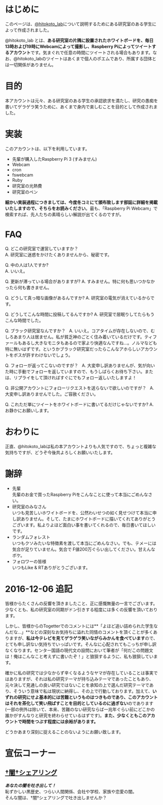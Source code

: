 # はじめに
このページは、<a href="https://twitter.com/hitokoto_lab">@hitokoto\_lab</a>について説明するためにある研究室のある学生によって作成されました。   

@hitokoto\_lab とは、**ある研究室の片隅に設置されたホワイトボードを、毎日13時および19時にWebcamによって撮影し、Raspberry Piによってツイートするアカウント**です。気まぐれで任意の時間にツイートされる場合もあります。なお、@hitokoto\_labのツイートはあくまで個人のポエムであり、所属する団体とは一切関係がありません。

# 目的
本アカウントは元々、ある研究室のある学生の承認欲求を満たし、研究の愚痴を書いてゲラゲラ笑うために、あくまで身内で楽しむことを目的として作成されました。

# 実装
このアカウントは、以下を利用しています。

* 先輩が購入したRaspberry Pi 3 (すみません)
* Webcam
* cron
* fswebcam
* Ruby
* 研究室の光熱費
* 研究室のペン

**細かい実装過程につきましては、今度冬コミにて頒布致します部誌に詳細を掲載いたしますので、そちらをお読みください**。最も、「Raspberry Pi Webcam」で検索すれば、先人たちの素晴らしい解説が出てくるのですが。

# FAQ
Q. どこの研究室で運営していますか？   
A. 研究室に迷惑をかけたくありませんから、秘密です。

Q. 中の人は1人ですか?   
A. いいえ。

Q. 更新が滞っている場合がありますが?
A. すみません。特に何も思いつかなかったら何も書きません。

Q. どうして真っ暗な画像があるんですか?
A. 研究室の電気が消えているからです。

Q. どうしてこんな時間に投稿してるんですか?
A. 研究室で居眠りしてたらもうこんな時間でした。

Q. ブラック研究室なんですか？   
A. いいえ。コアタイムが存在しないので、むしろあまり人は居ません。私が貧乏神のごとく住み着いているだけです。ティファールもあるし大きなモニタもあるので家より快適なんですね…。ノルマなども特に無いはずです。というかブラック研究室だったらこんなアホらしいアカウントをボスが許すわけないでしょう。

Q. フォローが返ってこないのですが？   
A. 大変申し訳ありませんが、気が向いた時に手動でフォローを返していますので、もうしばらくお待ち下さい。または、リプライをして頂ければすぐにでもフォロー返しいたしますよ！

Q. 非公開アカウントにフォローリクエストを送らないで欲しいのですが？   
A. 大変申し訳ありませんでした。ご容赦ください。

Q. これただ単にツイートをホワイトボードに書いてるだけじゃないですか?
A. お静かにお願いします。

# おわりに
正直、@hitokoto\_labは私の本アカウントよりも人気ですので、ちょっと複雑な気持ちですが、どうぞ今後共よろしくお願いいたします。 

# 謝辞
* 先輩   
先輩のお金で買ったRaspberry Piをこんなことに使って本当にごめんなさい。    
* 研究室のみなさん   
いつも見苦しいホワイトボードを、公然わいせつの如く見せつけて本当に申し訳ありません。そして、たまにホワイトボードに描いてくれてありがとうございます。私よりよほど面白い事を書いてくれるので、毎日書いてほしいです。
* ランダムフォレスト   
いつもクソみたいな特徴素を渡して本当にごめんなさい。でも、テメーには気合が足りていません。気合で  F値200万ぐらい出してください。甘えんなボケ。
* フォロワーの皆様   
いつもLike & RTありがとうございます。

# 2016-12-06 追記
皆様からたくさんの反響を頂きましたこと、正に感慨無量の一言でございます。少なくとも、私の研究室の同期がドン引きする程度には多くの反響を頂いております。   

しかし、皆様からのTogetterでのコメントには**「よほど追い詰められた学生なんだな…」**などの深刻なお気持ちに溢れた同情のコメントを頂くことが多くありますが、**私は今テレビを見てゲラゲラ笑いながらみかんを食べています**ので、とても申し訳ない気持ちでいっぱいです。そんなに心配されてもこっちが申し訳なくなります。センター国語の現代文の設問において筆者が「何だこの問題文は！俺はこんなこと考えずに書いたぞ！」と狼狽するように、私も狼狽しています。

確かに私の研究では少なからず辛くなるようなヤマが存在していることは事実ではありますが、それは私の研究テーマが持ち込みテーマであったこともあり、元々決して見通しの良い研究ではないことを承知の上で選んだ研究テーマであり、そういう意味で私は現状に納得し、その上で行動しております。加えて、**いずれの研究にせよ基本的には苦難というものはつきものであり、このアカウントはそれを茶化して笑い飛ばすことを目的としているのに過ぎない**のであります(一部の例外は除いて、本来、苦難のない研究ならば一兆年ぐらい前にどこかの誰かがすんなりと研究を終わらせているはずです)。**また、少なくともこのアカウントで時間をつぶす程度には余裕があります。**

どうかあまり深刻に捉えることのないようにお願い致します。  

# 宣伝コーナー
## <a href="http://kurorekishi.net/">†闇†シェアリング</a>
***あなたの闇を吐き出して！***   
恥ずかしい黒歴史、つらい人間関係、会社や学校、家族や恋愛の闇。   
そんな闇は、†闇†シェアリングで吐き出しませんか？

